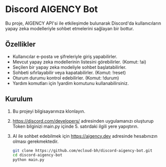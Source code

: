 # Discord AIGENCY Bot

Bu proje, AIGENCY API'si ile etkileşimde bulunarak Discord'da kullanıcıların yapay zeka modelleriyle sohbet etmelerini sağlayan bir bottur.

## Özellikler

- Kullanıcılar e-posta ve şifreleriyle giriş yapabilirler.
- Mevcut yapay zeka modellerinin listesini görebilirler. (Komut: !ai)
- Seçilen bir yapay zeka modeliyle sohbet başlatabilirler.
- Sohbeti sıfırlayabilir veya kapatabilirler. (Komut: !reset)
- Oturum durumu kontrol edebilirler. (Komut: !durum)
- Yardım komutları için !yardim komutunu kullanabilirsiniz.

## Kurulum

1. Bu projeyi bilgisayarınıza klonlayın.
2. https://discord.com/developers/ adresinden uygulamanızı oluşturup Token bilginizi main.py içinde 5. satırdaki ilgili yere yapıştırın.
3. AI ile sohbet edebilmek için <bold>https://aigency.dev</bold> adresinde hesabınızın olması gerekmektedir.

   ```bash
   git clone https://github.com/ecloud-bh/discord-aigency-bot.git
   cd discord-aigency-bot
   python main.py
